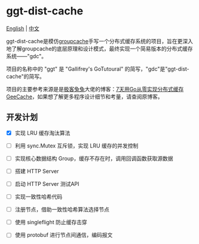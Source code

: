 # ggt-dist-cache
[English](README.md) | [中文](README_zh.md)

ggt-dist-cache是模仿[groupcache](https://github.com/golang/groupcache)手写一个分布式缓存系统的项目，旨在更深入地了解groupcache的底层原理和设计模式，最终实现一个简易版本的分布式缓存系统——"gdc"。

项目的名称中的 "ggt" 是 "Gallifrey's GoTutoural" 的简写，"gdc"是"ggt-dist-cache"的简写。

项目的主要参考来源是是[极客兔兔](https://geektutu.com/)大佬的博客：[7天用Go从零实现分布式缓存GeeCache](https://geektutu.com/post/geecache.html)，如果想了解更多程序设计细节和考量，请查阅原博客。

## 开发计划

- [x] 实现 LRU 缓存淘汰算法
- [ ] 利用 sync.Mutex 互斥锁，实现 LRU 缓存的并发控制
- [ ] 实现核心数据结构 Group，缓存不存在时，调用回调函数获取源数据
- [ ] 搭建 HTTP Server
- [ ] 启动 HTTP Server 测试API
- [ ] 实现一致性哈希代码
- [ ] 注册节点，借助一致性哈希算法选择节点
- [ ] 使用 singleflight 防止缓存击穿
- [ ] 使用 protobuf 进行节点间通信，编码报文

